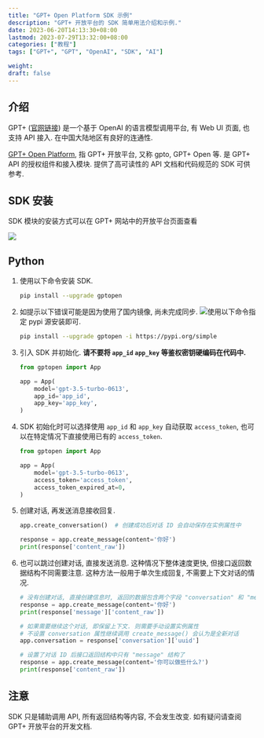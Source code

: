 ```yaml
---
title: "GPT+ Open Platform SDK 示例"
description: "GPT+ 开放平台的 SDK 简单用法介绍和示例."
date: 2023-06-20T14:13:30+08:00
lastmod: 2023-07-29T13:32:00+08:00
categories: ["教程"]
tags: ["GPT+", "GPT", "OpenAI", "SDK", "AI"]

weight:
draft: false
---
```


## 介绍

GPT+ ([官网链接](https://cn.ss.chat)) 是一个基于 OpenAI 的语言模型调用平台, 有 Web UI 页面, 也支持 API 接入. 在中国大陆地区有良好的连通性.

[GPT+ Open Platform](https://cn.ss.chat/user/apps), 指 GPT+ 开放平台, 又称 gpto, GPT+ Open 等. 是 GPT+ API 的授权组件和接入模块. 提供了高可读性的 API 文档和代码规范的 SDK 可供参考.

## SDK 安装

SDK 模块的安装方式可以在 GPT+ 网站中的开放平台页面查看

![](https://cdn.imyrs.cn/u/i/img/202307291313133.png)

## Python

1. 使用以下命令安装 SDK.
   ```bash
   pip install --upgrade gptopen
   ```

2. 如提示以下错误可能是因为使用了国内镜像, 尚未完成同步.
   ![](https://cdn.imyrs.cn/u/i/img/202307291318758.png)使用以下命令指定 pypi 源安装即可.

   ```bash
   pip install --upgrade gptopen -i https://pypi.org/simple
   ```

3. 引入 SDK 并初始化. **请不要将 `app_id` `app_key` 等鉴权密钥硬编码在代码中.**
   ```python
   from gptopen import App
   
   app = App(
       model='gpt-3.5-turbo-0613',
       app_id='app_id',
       app_key='app_key',
   )
   ```

4. SDK 初始化时可以选择使用 `app_id` 和 `app_key` 自动获取 `access_token`, 也可以在特定情况下直接使用已有的 `access_token`.
   ```python
   from gptopen import App
   
   app = App(
       model='gpt-3.5-turbo-0613',
       access_token='access_token',
       access_token_expired_at=0,
   )
   ```

5. 创建对话, 再发送消息接收回复.
   ```python
   app.create_conversation()  # 创建成功后对话 ID 会自动保存在实例属性中
   
   response = app.create_message(content='你好')
   print(response['content_raw'])
   ```

6. 也可以跳过创建对话, 直接发送消息. 这种情况下整体速度更快, 但接口返回数据结构不同需要注意. 这种方法一般用于单次生成回复, 不需要上下文对话的情况.
   ```python
   # 没有创建对话, 直接创建信息时, 返回的数据包含两个字段 "conversation" 和 "message"
   response = app.create_message(content='你好')
   print(response['message']['content_raw'])
   
   # 如果需要继续这个对话, 即保留上下文. 则需要手动设置实例属性
   # 不设置 conversation 属性继续调用 create_message() 会认为是全新对话
   app.conversation = response['conversation']['uuid']
   
   # 设置了对话 ID 后接口返回结构中只有 "message" 结构了
   response = app.create_message(content='你可以做些什么?')
   print(response['content_raw'])
   ```

## 注意

SDK 只是辅助调用 API, 所有返回结构等内容, 不会发生改变. 如有疑问请查阅 GPT+ 开放平台的开发文档.